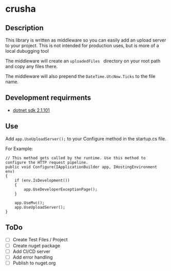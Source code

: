 # crusha

## Description
This library is written as middleware so you can easily add an upload server to your project. This is not intended for production uses, but is more of a local dubugging tool

The middleware will create an `uploadedFiles ` directory on your root path and copy any files there.

The middleware will also prepend the ` DateTime.UtcNow.Ticks ` to the file name. 

## Development requirments
* [dotnet sdk 2.1.101](https://www.microsoft.com/net/download)

## Use
Add ` app.UseUploadServer(); ` to your Configure method in the startup.cs file.

For Example:

```
// This method gets called by the runtime. Use this method to configure the HTTP request pipeline.
public void Configure(IApplicationBuilder app, IHostingEnvironment env)
{
    if (env.IsDevelopment())
    {
        app.UseDeveloperExceptionPage();
    }

    app.UseMvc();
    app.UseUploadServer();
}
```
## ToDo

- [ ] Create Test Files / Project
- [ ] Create nuget package
- [ ] Add CI/CD server
- [ ] Add error handling
- [ ] Publish to nuget.org
